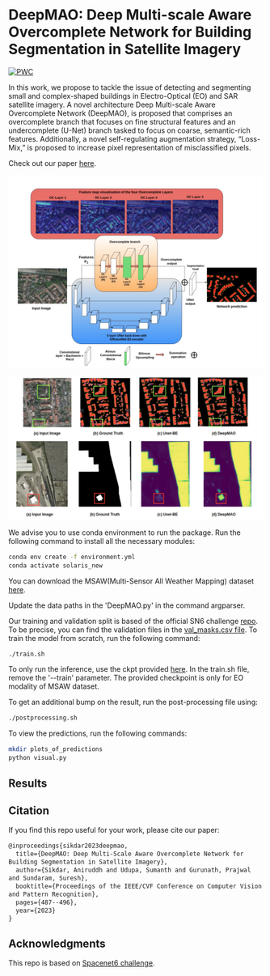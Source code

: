 
# DeepMAO: Deep Multi-scale Aware Overcomplete Network for Building Segmentation in Satellite Imagery

[![PWC](https://img.shields.io/endpoint.svg?url=https://paperswithcode.com/badge/deepmao-deep-multi-scale-aware-overcomplete/the-semantic-segmentation-of-remote-sensing-1)](https://paperswithcode.com/sota/the-semantic-segmentation-of-remote-sensing-1?p=deepmao-deep-multi-scale-aware-overcomplete)

In this work, we propose to tackle the issue of detecting and segmenting small and complex-shaped buildings in Electro-Optical (EO) and SAR satellite imagery. A novel architecture Deep Multi-scale Aware Overcomplete Network (DeepMAO), is proposed that comprises an overcomplete branch that focuses on fine structural features and an undercomplete (U-Net) branch tasked to focus on coarse, semantic-rich features. Additionally, a novel self-regulating augmentation strategy, “Loss-Mix,” is proposed to increase pixel representation of misclassified pixels. 

Check out our paper [here](https://openaccess.thecvf.com/content/CVPR2023W/PBVS/papers/Sikdar_DeepMAO_Deep_Multi-Scale_Aware_Overcomplete_Network_for_Building_Segmentation_in_CVPRW_2023_paper.pdf).


![DeepMAO architecture](https://github.com/Sumanth181099/DeepMAO/blob/main/pngs/git_deepmao.png)



![Sample Results](https://github.com/Sumanth181099/DeepMAO/blob/main/pngs/git_deepmao_results.png)

We advise you to use conda environment to run the package. Run the following command to install all the necessary modules:

```sh
conda env create -f environment.yml 
conda activate solaris_new
```
You can download the MSAW(Multi-Sensor All Weather Mapping) dataset [here](https://spacenet.ai/sn6-challenge/).

Update the data paths in the 'DeepMAO.py' in the command argparser. 

Our training and validation split is based of the official SN6 challenge [repo](https://github.com/SpaceNetChallenge/SpaceNet_SAR_Buildings_Solutions/tree/master/1-zbigniewwojna).  To be precise, you can find the validation files in the [val_masks.csv file](https://drive.google.com/file/d/1pccsbwxtUeJoLCKgkTAxrYs6wLAi7mQo/view?usp=sharing).
To train the model from scratch, run the following command:
```sh
./train.sh
```

To only run the inference, use the ckpt provided [here](https://drive.google.com/drive/folders/111UQvS-vkjjRRCdkzZHGUTlhY9HDKHlc?usp=sharing). In the train.sh file, remove the '--train' parameter. The provided checkpoint is only for EO modality of MSAW dataset.

To get an additional bump on the result, run the post-processing file using:
```sh
./postprocessing.sh
```

To view the predictions, run the following commands:
```sh
mkdir plots_of_predictions
python visual.py
```

## Results
<!-- ![Results png from paper](https://github.com/Sumanth181099/DeepMAO/blob/main/pngs/git_deepmao.png) -->


## Citation

If you find this repo useful for your work, please cite our paper:

```shell
@inproceedings{sikdar2023deepmao,
  title={DeepMAO: Deep Multi-Scale Aware Overcomplete Network for Building Segmentation in Satellite Imagery},
  author={Sikdar, Aniruddh and Udupa, Sumanth and Gurunath, Prajwal and Sundaram, Suresh},
  booktitle={Proceedings of the IEEE/CVF Conference on Computer Vision and Pattern Recognition},
  pages={487--496},
  year={2023}
}
```



<!-- ACKNOWLEDGMENTS -->
## Acknowledgments

This repo is based on [Spacenet6 challenge](https://github.com/SpaceNetChallenge/SpaceNet_SAR_Buildings_Solutions/tree/master/1-zbigniewwojna).



